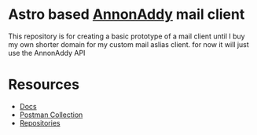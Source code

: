 # Astro based [AnnonAddy](https://app.anonaddy.com) mail client
This repository is for creating a basic prototype of a mail client until I buy my own shorter domain for my custom mail aslias client. for now it will just use the AnnonAddy API

# Resources
- [Docs](https://app.anonaddy.com/docs/)
- [Postman Collection](https://app.anonaddy.com/docs/collection.json)
- [Repositories](https://github.com/orgs/anonaddy/repositories)
